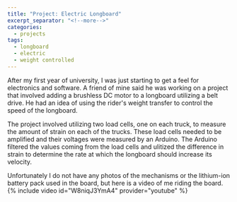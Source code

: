 ```yaml
---
title: "Project: Electric Longboard"
excerpt_separator: "<!--more-->"
categories:
  - projects
tags:
  - longboard
  - electric
  - weight controlled
---
```


After my first year of university, I was just starting to get a feel for electronics and software. A friend of mine said he was working on a project that involved adding a brushless DC motor to a longboard utilizing a belt drive. He had an idea of using the rider's weight transfer to control the speed of the longboard. 

The project involved utilizing two load cells, one on each truck, to measure the amount of strain on each of the trucks. These load cells needed to be amplified and their voltages were measured by an Arduino. The Arduino filtered the values coming from the load cells and ulitized the difference in strain to determine the rate at which the longboard should increase its velocity. 

Unfortunately I do not have any photos of the mechanisms or the lithium-ion battery pack used in the board, but here is a video of me riding the board. 
{% include video id="W8niqJ3YmA4" provider="youtube" %}


